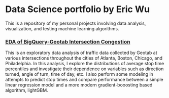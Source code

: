# Data Science portfolio by Eric Wu

This is a repository of my personal projects involving data analysis, visualization, and testing machine learning algorithms.

### [EDA of BigQuery-Geotab Intersection Congestion](https://github.com/Microfarads/PersonalProjects/blob/master/BigQuery_Geotab_EDA%2BModeling.ipynb)
This is an exploratory data analysis of traffic data collected by Geotab at various intersections throughout the cities of Atlanta, Boston, Chicago, and Philadelphia.  In this analysis, I explore the distributions of average stop time percentiles and investigate their dependence on variables such as direction turned, angle of turn, time of day, etc.  I also perform some modeling in attempts to predict stop times and compare performance between a simple linear regression model and a more modern gradient-booosting based algorithm, lightGBM.
